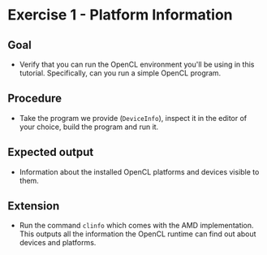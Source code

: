 Exercise 1 - Platform Information
=================================

Goal
----
* Verify that you can run the OpenCL environment you'll be using in this tutorial.
Specifically, can you run a simple OpenCL program.

Procedure
---------
* Take the program we provide (`DeviceInfo`), inspect it in the editor of your choice, build the program and run it.

Expected output
---------------
* Information about the installed OpenCL platforms and devices visible to them.

Extension
---------
* Run the command `clinfo` which comes with the AMD implementation.
This outputs all the information the OpenCL runtime can find out about devices and platforms.

